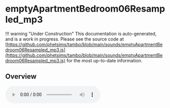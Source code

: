 # emptyApartmentBedroom06Resampled_mp3

!!! warning "Under Construction"
    This documentation is auto-generated, and is a work in progress. Please see the source code at
    [https://github.com/phetsims/tambo/blob/main/sounds/emptyApartmentBedroom06Resampled_mp3.js](https://github.com/phetsims/tambo/blob/main/sounds/emptyApartmentBedroom06Resampled_mp3.js) for the most up-to-date information.

## Overview


<audio controls id="doc-audio">
<script type="module">
import { emptyApartmentBedroom06Resampled_mp3 } from '/lib/scenerystack.esm.min.js';
import { audioBufferToURL } from '/js/audioBufferToURL.js';

emptyApartmentBedroom06Resampled_mp3.audioBufferProperty.lazyLink( async audioBuffer => {
  document.querySelector( '#doc-audio' ).src = await audioBufferToURL( audioBuffer );
} );
</script>



## Source Code

See the source for [emptyApartmentBedroom06Resampled_mp3.js](https://github.com/phetsims/tambo/blob/main/sounds/emptyApartmentBedroom06Resampled_mp3.js) in the [tambo](https://github.com/phetsims/tambo) repository.

